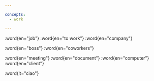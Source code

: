 ```yaml
---

concepts:
  - work

---
```


:word{en="job"}
:word{en="to work"}
:word{en="company"}

:word{en="boss"}
:word{en="coworkers"}

:word{en="meeting"}
:word{en="document"}
:word{en="computer"}
:word{en="client"}

:word{it="ciao"}
